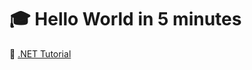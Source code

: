 # :mortar_board: Hello World in 5 minutes

:link: [.NET Tutorial](https://aka.ms/dotnet-hello-world)
